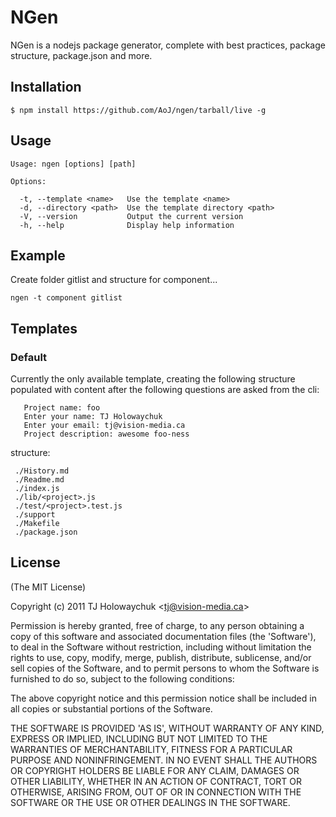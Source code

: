 # NGen

 NGen is a nodejs package generator, complete with best practices, package structure, package.json and more.

## Installation

    $ npm install https://github.com/AoJ/ngen/tarball/live -g

## Usage


    Usage: ngen [options] [path]

    Options:

      -t, --template <name>   Use the template <name>
      -d, --directory <path>  Use the template directory <path>
      -V, --version           Output the current version
      -h, --help              Display help information


## Example
Create folder gitlist and structure for component...
    
    ngen -t component gitlist

## Templates

### Default

 Currently the only available template, creating the following structure populated with content after the following questions are asked from the cli:

       Project name: foo
       Enter your name: TJ Holowaychuk
       Enter your email: tj@vision-media.ca
       Project description: awesome foo-ness

structure:
 
     ./History.md
     ./Readme.md
     ./index.js
     ./lib/<project>.js
     ./test/<project>.test.js
     ./support
     ./Makefile
     ./package.json

## License 

(The MIT License)

Copyright (c) 2011 TJ Holowaychuk &lt;tj@vision-media.ca&gt;

Permission is hereby granted, free of charge, to any person obtaining
a copy of this software and associated documentation files (the
'Software'), to deal in the Software without restriction, including
without limitation the rights to use, copy, modify, merge, publish,
distribute, sublicense, and/or sell copies of the Software, and to
permit persons to whom the Software is furnished to do so, subject to
the following conditions:

The above copyright notice and this permission notice shall be
included in all copies or substantial portions of the Software.

THE SOFTWARE IS PROVIDED 'AS IS', WITHOUT WARRANTY OF ANY KIND,
EXPRESS OR IMPLIED, INCLUDING BUT NOT LIMITED TO THE WARRANTIES OF
MERCHANTABILITY, FITNESS FOR A PARTICULAR PURPOSE AND NONINFRINGEMENT.
IN NO EVENT SHALL THE AUTHORS OR COPYRIGHT HOLDERS BE LIABLE FOR ANY
CLAIM, DAMAGES OR OTHER LIABILITY, WHETHER IN AN ACTION OF CONTRACT,
TORT OR OTHERWISE, ARISING FROM, OUT OF OR IN CONNECTION WITH THE
SOFTWARE OR THE USE OR OTHER DEALINGS IN THE SOFTWARE.

